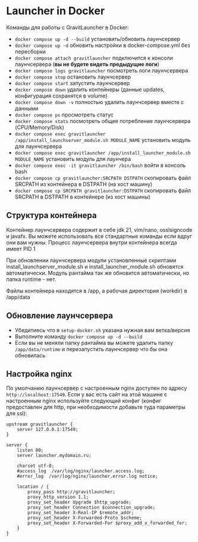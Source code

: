 # Launcher in Docker
Команды для работы с GravitLauncher в Docker:
- `docker compose up -d --build` установить/обновить лаунчсервер
- `docker compose up -d` обновить настройки в docker-compose.yml без пересборки
- `docker compose attach gravitlauncher` подключится к консоли лаунчсервера (**вы не будете видеть предыдущие логи**)
- `docker compose logs gravitlauncher` посмотреть логи лаунчсервера
- `docker compose stop` остановить лаунчсервер
- `docker compose start` запустить лаунчсервер
- `docker compose down` удалить контейнеры (данные updates, конфигурация сохранятся в volume)
- `docker compose down -v` полностью удалить лаунчсервер вместе с данными
- `docker compose ps` просмотреть статус
- `docker compose stats` посмотреть общее потребление лаунчсервера (CPU/Memory/Disk)
- `docker compose exec gravitlauncher /app/install_launchserver_module.sh MODULE_NAME` установить модуль для лаунчсервера
- `docker compose exec gravitlauncher /app/install_launcher_module.sh MODULE_NAME` установить модуль для лаунчера
- `docker compose exec -it gravitlauncher /bin/bash` войти в консоль bash
- `docker compose cp gravitlauncher:SRCPATH DSTPATH` скопировать файл SRCPATH из контейнера в DSTPATH (на хост машину)
- `docker compose cp SRCPATH gravitlauncher:DSTPATH` скопировать файл SRCPATH в DSTPATH в контейнере (из хост машины)


## Структура контейнера

Контейнер лаунчсервера содержит в себе jdk 21, vim/nano, osslsigncode и javafx. Вы можете использовать все стандартные команды если вдруг они вам нужны. Процесс лаунчсервера внутри контейнера всегда имеет PID 1

При обновлении лаунчсервера модули установленные скриптами install_launchserver_module.sh и install_launcher_module.sh обновятся автоматически. Модуль рантайма так же обновится автоматически, но папка runtime - нет.

Файлы контейнера находятся в /app, а рабочая директория (workdir) в /app/data


## Обновление лаунчсервера

- Убедитиесь что в `setup-docker.sh` указана нужная вам ветка/версия
- Выполните команду `docker compose up -d --build`
- Если вы не меняли папку рантайма вы можете удалить папку `/app/data/runtime` и перезапустить лаунчсервер что бы она обновилась

## Настройка nginx

По умолчанию лаунчсервер с настроенным nginx доступен по адресу `http://localhost:17549`. Если у вас есть сайт на этой машине с настроенным nginx используйте следующий конфиг (конфиг предоставлен для http, при необходимости добавьте туда параметры для ssl):


```nginx
upstream gravitlauncher {
    server 127.0.0.1:17549;
}

server {
    listen 80;
    server launcher.mydomain.ru;

    charset utf-8;
    #access_log  /var/log/nginx/launcher.access.log;
    #error_log  /var/log/nginx/launcher.error.log notice;

    location / {
        proxy_pass http://gravitlauncher;
        proxy_http_version 1.1;
        proxy_set_header Upgrade $http_upgrade;
        proxy_set_header Connection $connection_upgrade;
        proxy_set_header X-Real-IP $remote_addr;
        proxy_set_header X-Forwarded-Proto $scheme;
        proxy_set_header X-Forwarded-For $proxy_add_x_forwarded_for;
    }
}

```
